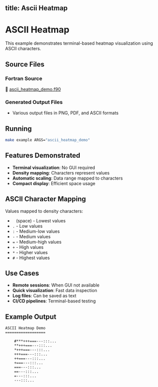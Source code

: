 title: Ascii Heatmap
---

# ASCII Heatmap

This example demonstrates terminal-based heatmap visualization using ASCII characters.

## Source Files

### Fortran Source

📄 [ascii_heatmap_demo.f90](https://github.com/krystophny/fortplotlib/blob/main/example/fortran/ascii_heatmap/ascii_heatmap_demo.f90)

### Generated Output Files

- Various output files in PNG, PDF, and ASCII formats

## Running

```bash
make example ARGS="ascii_heatmap_demo"
```

## Features Demonstrated

- **Terminal visualization**: No GUI required
- **Density mapping**: Characters represent values
- **Automatic scaling**: Data range mapped to characters
- **Compact display**: Efficient space usage

## ASCII Character Mapping

Values mapped to density characters:
- ` ` (space) - Lowest values
- `.` - Low values
- `:` - Medium-low values
- `-` - Medium values
- `=` - Medium-high values
- `+` - High values
- `*` - Higher values
- `#` - Highest values

## Use Cases

- **Remote sessions**: When GUI not available
- **Quick visualization**: Fast data inspection
- **Log files**: Can be saved as text
- **CI/CD pipelines**: Terminal-based testing

## Example Output

```
ASCII Heatmap Demo
==================

    #***+++===---:::...
    **+++===---:::...
    *+++===---:::...
    +++===---:::...
    ++===---:::...
    +===---:::...
    ===---:::...
    ==---:::...
    =---:::...
    ---:::...
```
